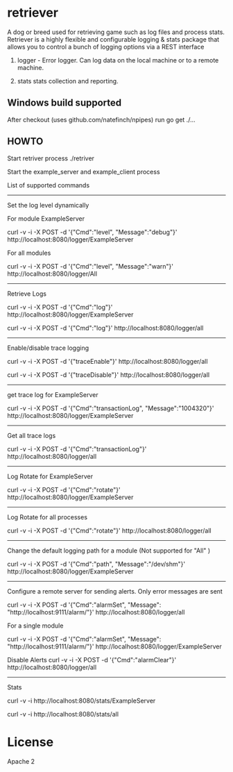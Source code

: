 retriever
=========

A dog or breed used for retrieving game such as log files and process stats. Retriever is a 
highly flexible and configurable logging & stats package that allows you to control a bunch 
of logging options via a REST interface

1. logger - Error logger. Can log data on the local machine or to a remote machine. 

2. stats  stats collection and reporting. 

Windows build supported
-----------------------

After checkout (uses github.com/natefinch/npipes) run
go get ./...

HOWTO
------

Start retriver process
./retriver

Start the example_server and example_client process

List of supported commands

------
Set the log level dynamically

For module ExampleServer

curl -v -i -X POST -d '{"Cmd":"level", "Message":"debug"}' http://localhost:8080/logger/ExampleServer

For all modules

curl -v -i -X POST -d '{"Cmd":"level", "Message":"warn"}' http://localhost:8080/logger/All

------
Retrieve Logs

curl -v -i -X POST -d '{"Cmd":"log"}' http://localhost:8080/logger/ExampleServer

curl -v -i -X POST -d '{"Cmd":"log"}' http://localhost:8080/logger/all

------
Enable/disable trace logging

curl -v -i -X POST -d '{"traceEnable"}' http://localhost:8080/logger/all 

curl -v -i -X POST -d '{"traceDisable"}' http://localhost:8080/logger/all

------
get trace log for ExampleServer 

curl -v -i -X POST -d '{"Cmd":"transactionLog", "Message":"1004320"}' http://localhost:8080/logger/ExampleServer

------
Get all  trace logs

curl -v -i -X POST -d '{"Cmd":"transactionLog"}' http://localhost:8080/logger/all

------
Log Rotate for ExampleServer

curl -v -i -X POST -d '{"Cmd":"rotate"}' http://localhost:8080/logger/ExampleServer

------
Log Rotate for all processes

curl -v -i -X POST -d '{"Cmd":"rotate"}' http://localhost:8080/logger/all

------
Change the default logging path for a module (Not supported for "All" )

curl -v -i -X POST -d '{"Cmd":"path", "Message":"/dev/shm"}' http://localhost:8080/logger/ExampleServer

------
Configure a remote server for sending alerts. Only error messages are sent

curl -v -i -X POST -d '{"Cmd":"alarmSet", "Message": "http://localhost:9111/alarm/"}' http://localhost:8080/logger/all

For a single module

curl -v -i -X POST -d '{"Cmd":"alarmSet", "Message": "http://localhost:9111/alarm/"}' http://localhost:8080/logger/ExampleServer

Disable Alerts
curl -v -i -X POST -d '{"Cmd":"alarmClear"}' http://localhost:8080/logger/all

------
Stats

curl -v -i http://localhost:8080/stats/ExampleServer

curl -v -i http://localhost:8080/stats/all

License
=======

Apache 2
